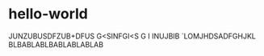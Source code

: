 # hello-world


JUNZUBUSDFZUB+DFUS
G<SINFGI<S
G
I
INUJBIB
´LOMJHDSADFGHJKL
BLBABLABLBABLABLABLAB





